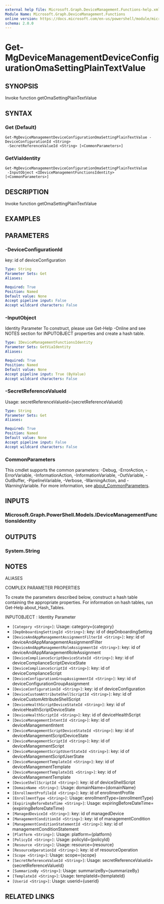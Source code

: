 ```yaml
---
external help file: Microsoft.Graph.DeviceManagement.Functions-help.xml
Module Name: Microsoft.Graph.DeviceManagement.Functions
online version: https://docs.microsoft.com/en-us/powershell/module/microsoft.graph.devicemanagement.functions/get-mgdevicemanagementdeviceconfigurationomasettingplaintextvalue
schema: 2.0.0
---
```


# Get-MgDeviceManagementDeviceConfigurationOmaSettingPlainTextValue

## SYNOPSIS
Invoke function getOmaSettingPlainTextValue

## SYNTAX

### Get (Default)
```
Get-MgDeviceManagementDeviceConfigurationOmaSettingPlainTextValue -DeviceConfigurationId <String>
 -SecretReferenceValueId <String> [<CommonParameters>]
```

### GetViaIdentity
```
Get-MgDeviceManagementDeviceConfigurationOmaSettingPlainTextValue
 -InputObject <IDeviceManagementFunctionsIdentity> [<CommonParameters>]
```

## DESCRIPTION
Invoke function getOmaSettingPlainTextValue

## EXAMPLES

## PARAMETERS

### -DeviceConfigurationId
key: id of deviceConfiguration

```yaml
Type: String
Parameter Sets: Get
Aliases:

Required: True
Position: Named
Default value: None
Accept pipeline input: False
Accept wildcard characters: False
```

### -InputObject
Identity Parameter
To construct, please use Get-Help -Online and see NOTES section for INPUTOBJECT properties and create a hash table.

```yaml
Type: IDeviceManagementFunctionsIdentity
Parameter Sets: GetViaIdentity
Aliases:

Required: True
Position: Named
Default value: None
Accept pipeline input: True (ByValue)
Accept wildcard characters: False
```

### -SecretReferenceValueId
Usage: secretReferenceValueId={secretReferenceValueId}

```yaml
Type: String
Parameter Sets: Get
Aliases:

Required: True
Position: Named
Default value: None
Accept pipeline input: False
Accept wildcard characters: False
```

### CommonParameters
This cmdlet supports the common parameters: -Debug, -ErrorAction, -ErrorVariable, -InformationAction, -InformationVariable, -OutVariable, -OutBuffer, -PipelineVariable, -Verbose, -WarningAction, and -WarningVariable. For more information, see [about_CommonParameters](http://go.microsoft.com/fwlink/?LinkID=113216).

## INPUTS

### Microsoft.Graph.PowerShell.Models.IDeviceManagementFunctionsIdentity
## OUTPUTS

### System.String
## NOTES

ALIASES

COMPLEX PARAMETER PROPERTIES

To create the parameters described below, construct a hash table containing the appropriate properties. For information on hash tables, run Get-Help about_Hash_Tables.


INPUTOBJECT <IDeviceManagementFunctionsIdentity>: Identity Parameter
  - `[Category <String>]`: Usage: category={category}
  - `[DepOnboardingSettingId <String>]`: key: id of depOnboardingSetting
  - `[DeviceAndAppManagementAssignmentFilterId <String>]`: key: id of deviceAndAppManagementAssignmentFilter
  - `[DeviceAndAppManagementRoleAssignmentId <String>]`: key: id of deviceAndAppManagementRoleAssignment
  - `[DeviceComplianceScriptDeviceStateId <String>]`: key: id of deviceComplianceScriptDeviceState
  - `[DeviceComplianceScriptId <String>]`: key: id of deviceComplianceScript
  - `[DeviceConfigurationGroupAssignmentId <String>]`: key: id of deviceConfigurationGroupAssignment
  - `[DeviceConfigurationId <String>]`: key: id of deviceConfiguration
  - `[DeviceCustomAttributeShellScriptId <String>]`: key: id of deviceCustomAttributeShellScript
  - `[DeviceHealthScriptDeviceStateId <String>]`: key: id of deviceHealthScriptDeviceState
  - `[DeviceHealthScriptId <String>]`: key: id of deviceHealthScript
  - `[DeviceManagementIntentId <String>]`: key: id of deviceManagementIntent
  - `[DeviceManagementScriptDeviceStateId <String>]`: key: id of deviceManagementScriptDeviceState
  - `[DeviceManagementScriptId <String>]`: key: id of deviceManagementScript
  - `[DeviceManagementScriptUserStateId <String>]`: key: id of deviceManagementScriptUserState
  - `[DeviceManagementTemplateId <String>]`: key: id of deviceManagementTemplate
  - `[DeviceManagementTemplateId1 <String>]`: key: id of deviceManagementTemplate
  - `[DeviceShellScriptId <String>]`: key: id of deviceShellScript
  - `[DomainName <String>]`: Usage: domainName={domainName}
  - `[EnrollmentProfileId <String>]`: key: id of enrollmentProfile
  - `[EnrollmentType <String>]`: Usage: enrollmentType={enrollmentType}
  - `[ExpiringBeforeDateTime <String>]`: Usage: expiringBeforeDateTime={expiringBeforeDateTime}
  - `[ManagedDeviceId <String>]`: key: id of managedDevice
  - `[ManagementConditionId <String>]`: key: id of managementCondition
  - `[ManagementConditionStatementId <String>]`: key: id of managementConditionStatement
  - `[Platform <String>]`: Usage: platform={platform}
  - `[PolicyId <String>]`: Usage: policyId={policyId}
  - `[Resource <String>]`: Usage: resource={resource}
  - `[ResourceOperationId <String>]`: key: id of resourceOperation
  - `[Scope <String>]`: Usage: scope={scope}
  - `[SecretReferenceValueId <String>]`: Usage: secretReferenceValueId={secretReferenceValueId}
  - `[SummarizeBy <String>]`: Usage: summarizeBy={summarizeBy}
  - `[TemplateId <String>]`: Usage: templateId={templateId}
  - `[Userid <String>]`: Usage: userid={userid}

## RELATED LINKS
